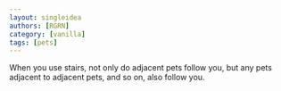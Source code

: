 ```yaml
---
layout: singleidea
authors: [RGRN]
category: [vanilla]
tags: [pets]
---
```

When you use stairs, not only do adjacent pets follow you, but any pets adjacent to adjacent pets, and so on, also follow you.
